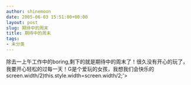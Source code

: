 ```yaml
---
author: shinemoon
date: 2005-06-03 15:51:00+00:00
layout: post
slug: 期待中的周末
title: 期待中的周末
tags:
- 未分类
---
```


除去一上午工作中的boring,剩下的就是期待中的周末了！很久没有开心的玩了，我要开心轻松的过每一天！G是个爱玩的女孩，我想我们会快乐的screen.width/2)this.style.width=screen.width/2;'>
